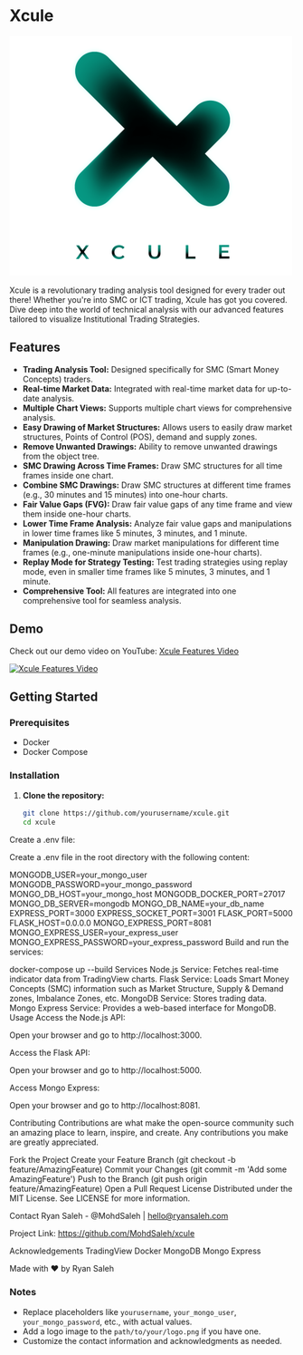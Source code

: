 # Xcule

![Xcule Logo](client/src/logo.png)

Xcule is a revolutionary trading analysis tool designed for every trader out there! Whether you're into SMC or ICT trading, Xcule has got you covered. 
Dive deep into the world of technical analysis with our advanced features tailored to visualize Institutional Trading Strategies.

## Features

- **Trading Analysis Tool:** Designed specifically for SMC (Smart Money Concepts) traders.
- **Real-time Market Data:** Integrated with real-time market data for up-to-date analysis.
- **Multiple Chart Views:** Supports multiple chart views for comprehensive analysis.
- **Easy Drawing of Market Structures:** Allows users to easily draw market structures, Points of Control (POS), demand and supply zones.
- **Remove Unwanted Drawings:** Ability to remove unwanted drawings from the object tree.
- **SMC Drawing Across Time Frames:** Draw SMC structures for all time frames inside one chart.
- **Combine SMC Drawings:** Draw SMC structures at different time frames (e.g., 30 minutes and 15 minutes) into one-hour charts.
- **Fair Value Gaps (FVG):** Draw fair value gaps of any time frame and view them inside one-hour charts.
- **Lower Time Frame Analysis:** Analyze fair value gaps and manipulations in lower time frames like 5 minutes, 3 minutes, and 1 minute.
- **Manipulation Drawing:** Draw market manipulations for different time frames (e.g., one-minute manipulations inside one-hour charts).
- **Replay Mode for Strategy Testing:** Test trading strategies using replay mode, even in smaller time frames like 5 minutes, 3 minutes, and 1 minute.
- **Comprehensive Tool:** All features are integrated into one comprehensive tool for seamless analysis.


## Demo

Check out our demo video on YouTube: [Xcule Features Video](https://youtu.be/oFk-KcKAiCI)

[![Xcule Features Video](https://img.youtube.com/vi/oFk-KcKAiCI/0.jpg)](https://www.youtube.com/watch?v=oFk-KcKAiCI)



## Getting Started

### Prerequisites

- Docker
- Docker Compose

### Installation

1. **Clone the repository:**

   ```sh
   git clone https://github.com/yourusername/xcule.git
   cd xcule
Create a .env file:

Create a .env file in the root directory with the following content:


MONGODB_USER=your_mongo_user
MONGODB_PASSWORD=your_mongo_password
MONGO_DB_HOST=your_mongo_host
MONGODB_DOCKER_PORT=27017
MONGO_DB_SERVER=mongodb
MONGO_DB_NAME=your_db_name
EXPRESS_PORT=3000
EXPRESS_SOCKET_PORT=3001
FLASK_PORT=5000
FLASK_HOST=0.0.0.0
MONGO_EXPRESS_PORT=8081
MONGO_EXPRESS_USER=your_express_user
MONGO_EXPRESS_PASSWORD=your_express_password
Build and run the services:


docker-compose up --build
Services
Node.js Service: Fetches real-time indicator data from TradingView charts.
Flask Service: Loads Smart Money Concepts (SMC) information such as Market Structure, Supply & Demand zones, Imbalance Zones, etc.
MongoDB Service: Stores trading data.
Mongo Express Service: Provides a web-based interface for MongoDB.
Usage
Access the Node.js API:

Open your browser and go to http://localhost:3000.

Access the Flask API:

Open your browser and go to http://localhost:5000.

Access Mongo Express:

Open your browser and go to http://localhost:8081.

Contributing
Contributions are what make the open-source community such an amazing place to learn, inspire, and create. Any contributions you make are greatly appreciated.

Fork the Project
Create your Feature Branch (git checkout -b feature/AmazingFeature)
Commit your Changes (git commit -m 'Add some AmazingFeature')
Push to the Branch (git push origin feature/AmazingFeature)
Open a Pull Request
License
Distributed under the MIT License. See LICENSE for more information.

Contact
Ryan Saleh - @MohdSaleh | hello@ryansaleh.com

Project Link: https://github.com/MohdSaleh/xcule

Acknowledgements
TradingView
Docker
MongoDB
Mongo Express

Made with ❤️ by Ryan Saleh


### Notes

- Replace placeholders like `yourusername`, `your_mongo_user`, `your_mongo_password`, etc., with actual values.
- Add a logo image to the `path/to/your/logo.png` if you have one.
- Customize the contact information and acknowledgments as needed.
